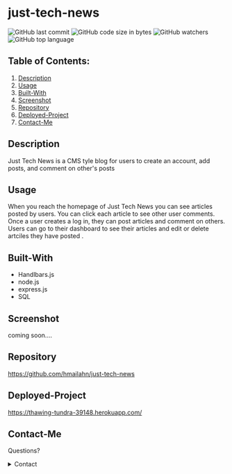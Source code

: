 # just-tech-news

![GitHub last commit](https://img.shields.io/github/last-commit/hmailahn/just-tech-news) ![GitHub code size in bytes](https://img.shields.io/github/languages/code-size/hmailahn/just-tech-news) ![GitHub watchers](https://img.shields.io/github/watchers/hmailahn/just-tech-news?label=Watch&style=social) ![GitHub top language](https://img.shields.io/github/languages/top/hmailahn/just-tech-news)

## Table of Contents:

1. [Description](#Description)
2. [Usage](#Usage)
3. [Built-With](#Built-With)
4. [Screenshot](#Screenshot)
5. [Repository](#Repository)
6. [Deployed-Project](#Deployed-Project)
7. [Contact-Me](#Contact-Me)


## Description
Just Tech News is a CMS tyle blog for users to create an account, add posts, and comment on other's posts 

## Usage
When you reach the homepage of Just Tech News you can see articles posted by users. You can click each article to see other user comments. Once a user creates a log in, they can post articles and comment on others. Users can go to their dashboard to see their articles and edit or delete artciles they have posted .

## Built-With
* Handlbars.js
* node.js
* express.js
* SQL

## Screenshot
coming soon....

## Repository
https://github.com/hmailahn/just-tech-news

## Deployed-Project 
https://thawing-tundra-39148.herokuapp.com/

## Contact-Me

Questions?

<details>
    <summary>Contact</summary>
    mailahnheidi@gmail.com <br>
</details>

